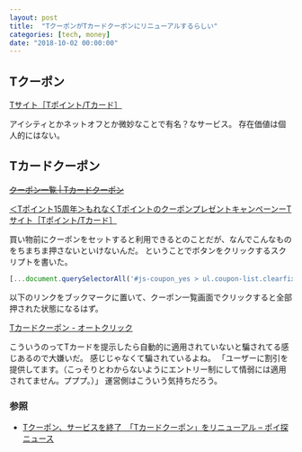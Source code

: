 ```yaml
---
layout: post
title:  "TクーポンがTカードクーポンにリニューアルするらしい"
categories: [tech, money]
date: "2018-10-02 00:00:00"
---
```


## Tクーポン

[Tサイト［Tポイント/Tカード］](https://tsite.jp/coupon/index.pl)

アイシティとかネットオフとか微妙なことで有名？なサービス。
存在価値は個人的にはない。

## Tカードクーポン

~~[クーポン一覧 \| Tカードクーポン](https://tclo.tsite.jp/coupon/TCCPPC002.do)~~

[＜Tポイント15周年＞もれなくTポイントのクーポンプレゼントキャンペーンーTサイト［Tポイント/Tカード］](https://tsite.jp/r/cpn/15th/coupon1001/index.html)

買い物前にクーポンをセットすると利用できるとのことだが、なんでこんなものをちまちま押さないといけないんだ。
ということでボタンをクリックするスクリプトを書いた。

```js
[...document.querySelectorAll('#js-coupon_yes > ul.coupon-list.clearfix > li > div.set-button > div.set_off > a')].forEach((a) => a.click());
```

以下のリンクをブックマークに置いて、クーポン一覧画面でクリックすると全部押された状態になるはず。

<a href="javascript:[...document.querySelectorAll('#js-coupon_yes > ul.coupon-list.clearfix > li > div.set-button > div.set_off > a')].forEach((a) => a.click());">Tカードクーポン - オートクリック</a>

こういうのってTカードを提示したら自動的に適用されていないと騙されてる感じあるので大嫌いだ。
感じじゃなくて騙されているよね。
「ユーザーに割引を提供してます。（こっそりとわからないようにエントリー制にして情弱には適用されてません。プププ。）」
運営側はこういう気持ちだろう。



### 参照
- [Tクーポン、サービスを終了　「Tカードクーポン」をリニューアル – ポイ探ニュース](http://www.poitan.jp/archives/41040)
